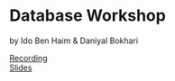 # Database Workshop
by Ido Ben Haim & Daniyal Bokhari

[Recording](https://youtu.be/6oZ5z0OTbTA)  
[Slides](https://www.slideshare.net/GDSCUofTMississauga/database-workshop-slides)
